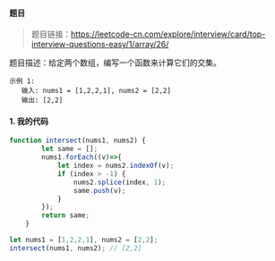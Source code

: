 #### 题目
> 题目链接：https://leetcode-cn.com/explore/interview/card/top-interview-questions-easy/1/array/26/


题目描述：给定两个数组，编写一个函数来计算它们的交集。
```
示例 1:
   输入: nums1 = [1,2,2,1], nums2 = [2,2]
   输出: [2,2]
```



#### 1. 我的代码
```javascript
function intersect(nums1, nums2) {
        let same = [];
        nums1.forEach((v)=>{
            let index = nums2.indexOf(v);
            if (index > -1) {
                nums2.splice(index, 1);
                same.push(v);
            }
        });
        return same;
    }

let nums1 = [1,2,2,1], nums2 = [2,2];
intersect(nums1, nums2); // [2,2]
```
